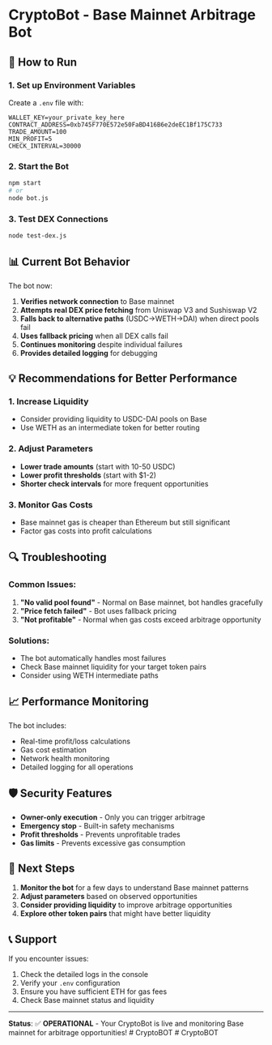 # CryptoBot - Base Mainnet Arbitrage Bot

## 🚀 How to Run

### 1. Set up Environment Variables
Create a `.env` file with:
```env
WALLET_KEY=your_private_key_here
CONTRACT_ADDRESS=0xb745F770E572e50FaBD416B6e2deEC1Bf175C733
TRADE_AMOUNT=100
MIN_PROFIT=5
CHECK_INTERVAL=30000
```

### 2. Start the Bot
```bash
npm start
# or
node bot.js
```

### 3. Test DEX Connections
```bash
node test-dex.js
```

## 📊 Current Bot Behavior

The bot now:
1. **Verifies network connection** to Base mainnet
2. **Attempts real DEX price fetching** from Uniswap V3 and Sushiswap V2
3. **Falls back to alternative paths** (USDC→WETH→DAI) when direct pools fail
4. **Uses fallback pricing** when all DEX calls fail
5. **Continues monitoring** despite individual failures
6. **Provides detailed logging** for debugging

## 💡 Recommendations for Better Performance

### 1. Increase Liquidity
- Consider providing liquidity to USDC-DAI pools on Base
- Use WETH as an intermediate token for better routing

### 2. Adjust Parameters
- **Lower trade amounts** (start with 10-50 USDC)
- **Lower profit thresholds** (start with $1-2)
- **Shorter check intervals** for more frequent opportunities

### 3. Monitor Gas Costs
- Base mainnet gas is cheaper than Ethereum but still significant
- Factor gas costs into profit calculations

## 🔍 Troubleshooting

### Common Issues:
1. **"No valid pool found"** - Normal on Base mainnet, bot handles gracefully
2. **"Price fetch failed"** - Bot uses fallback pricing
3. **"Not profitable"** - Normal when gas costs exceed arbitrage opportunity

### Solutions:
- The bot automatically handles most failures
- Check Base mainnet liquidity for your target token pairs
- Consider using WETH intermediate paths

## 📈 Performance Monitoring

The bot includes:
- Real-time profit/loss calculations
- Gas cost estimation
- Network health monitoring
- Detailed logging for all operations

## 🛡️ Security Features

- **Owner-only execution** - Only you can trigger arbitrage
- **Emergency stop** - Built-in safety mechanisms
- **Profit thresholds** - Prevents unprofitable trades
- **Gas limits** - Prevents excessive gas consumption

## 🎯 Next Steps

1. **Monitor the bot** for a few days to understand Base mainnet patterns
2. **Adjust parameters** based on observed opportunities
3. **Consider providing liquidity** to improve arbitrage opportunities
4. **Explore other token pairs** that might have better liquidity

## 📞 Support

If you encounter issues:
1. Check the detailed logs in the console
2. Verify your `.env` configuration
3. Ensure you have sufficient ETH for gas fees
4. Check Base mainnet status and liquidity

---

**Status**: ✅ **OPERATIONAL** - Your CryptoBot is live and monitoring Base mainnet for arbitrage opportunities!
#   C r y p t o B O T 
 
 #   C r y p t o B O T 
 
 

